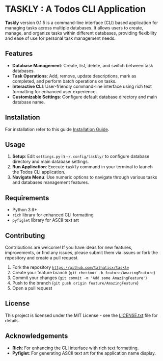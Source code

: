 # TASKLY : A Todos CLI Application 

**Taskly** version 0.1.5 is a command-line interface (CLI) based application for managing tasks across multiple databases. It allows users to create, manage, and organize tasks within different databases, providing flexibility and ease of use for personal task management needs.

## Features

- **Database Management**: Create, list, delete, and switch between task databases.
- **Task Operations**: Add, remove, update descriptions, mark as completed, and perform batch operations on tasks.
- **Interactive CLI**: User-friendly command-line interface using rich text formatting for enhanced user experience.
- **Customizable Settings**: Configure default database directory and main database name.

## Installation

For installation refer to this guide [Installation Guide](install.md).

## Usage

1. **Setup**: Edit `settings.py` in `~/.config/taskly/` to configure database directory and main database settings.
2. **Run Application**: Execute `taskly` command in your terminal to launch the Todos CLI application.
3. **Navigate Menu**: Use numeric options to navigate through various tasks and databases management features.

## Requirements

- Python 3.6+
- `rich` library for enhanced CLI formatting
- `pyfiglet` library for ASCII text art

## Contributing

Contributions are welcome! If you have ideas for new features, improvements, or find any issues, please submit them via issues or fork the repository and create a pull request.

1. Fork the repository [`https://github.com/talhaticx/taskly`](https://github.com/talhaticx/taskly)
2. Create your feature branch (`git checkout -b feature/AmazingFeature`)
3. Commit your changes (`git commit -m 'Add some AmazingFeature'`)
4. Push to the branch (`git push origin feature/AmazingFeature`)
5. Open a pull request

## License

This project is licensed under the MIT License - see the [LICENSE.txt](LICENSE.txt) file for details.

## Acknowledgements

- **Rich**: For enhancing the CLI interface with rich text formatting.
- **Pyfiglet**: For generating ASCII text art for the application name display.
